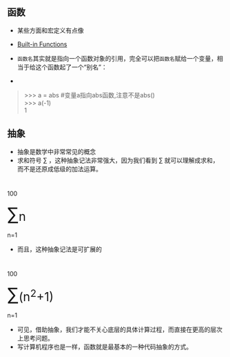## 函数
* 某些方面和宏定义有点像

* [Built-in Functions](https://docs.python.org/3/library/functions.html)

* `函数名`其实就是指向一个函数对象的引用，完全可以把`函数名`赋给一个变量，相当于给这个函数起了一个“别名”：

* 
> \>>> a = abs	#变量a指向abs函数,注意不是abs()  
> \>>> a(-1)  
> 1





## 抽象 
* 抽象是数学中非常常见的概念
* 求和符号 ∑ ，这种抽象记法非常强大，因为我们看到 ∑ 就可以理解成求和，而不是还原成低级的加法运算。
#
<p>100</p>
<p><span style="font-size:3em">∑</span><span style="font-size:2em">n</span></p>
<p>n=1</p>

* 而且，这种抽象记法是可扩展的
#
<p>100</p>
<p><span style="font-size:3em">∑</span><span style="font-size:2em">(n<sup>2</sup>+1)</span></p>
<p>n=1</p>

* 可见，借助抽象，我们才能不关心底层的具体计算过程，而直接在更高的层次上思考问题。
* 写计算机程序也是一样，函数就是最基本的一种代码抽象的方式。


